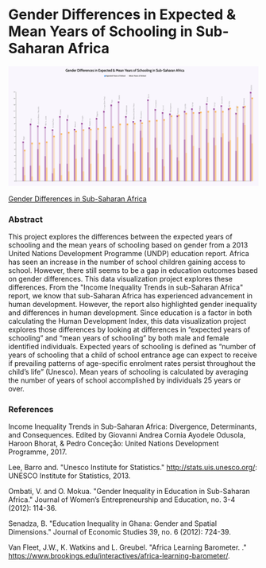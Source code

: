 # Gender Differences in Expected & Mean Years of Schooling in Sub-Saharan Africa

![/Assignment4/GenderEdDif.jpg](https://github.com/hubideal/major_student_one/blob/master/Assignment4/GenderEdDif.jpg?raw=true)

[Gender Differences in Sub-Saharan Africa](https://hubideal.github.io./educationAfrica/index.html)

### Abstract
This project explores the differences between the expected years of schooling and the mean years of schooling based on gender from a 2013 United Nations Development Programme (UNDP) education report. Africa has seen an increase in the number of school children gaining access to school.  However, there still seems to be a gap in education outcomes based on gender differences.   This data visualization project explores these differences.  From the "Income Inequality Trends in sub-Saharan Africa" report, we know that sub-Saharan Africa has experienced advancement in human development.  However, the report also highlighted gender inequality and differences in human development.  Since education is a factor in both calculating the Human Development Index, this data visualization project explores those differences by looking at differences in “expected years of schooling” and “mean years of schooling” by both male and female identified individuals.  Expected years of schooling is defined as “number of years of schooling that a child of school entrance age can expect to receive if prevailing patterns of age-specific enrolment rates persist throughout the child’s life” (Unesco).  Mean years of schooling is calculated by averaging the number of years of school accomplished by individuals 25 years or over.  

### References
Income Inequality Trends in Sub-Saharan Africa:  Divergence, Determinants, and Consequences. Edited by Giovanni Andrea Cornia Ayodele Odusola, Haroon Bhorat, & Pedro Conceçåo: United Nations Development Programme, 2017.


Lee, Barro and. "Unesco Institute for Statistics." http://stats.uis.unesco.org/: UNESCO Institute for Statistics, 2013.


Ombati, V. and O. Mokua. "Gender Inequality in Education in Sub-Saharan Africa." Journal of Women’s Entrepreneurship and Education, no. 3-4 (2012): 114-36.


Senadza, B. "Education Inequality in Ghana: Gender and Spatial Dimensions." Journal of Economic Studies 39, no. 6 (2012): 724-39.


Van Fleet, J.W., K. Watkins and L. Greubel. "Africa Learning Barometer.  ."  https://www.brookings.edu/interactives/africa-learning-barometer/.





